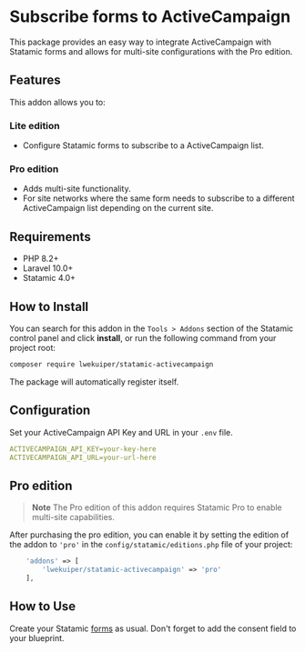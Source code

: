 # Subscribe forms to ActiveCampaign

This package provides an easy way to integrate ActiveCampaign with Statamic forms and allows for multi-site configurations with the Pro edition.

## Features

This addon allows you to:

### Lite edition
- Configure Statamic forms to subscribe to a ActiveCampaign list.

### Pro edition
- Adds multi-site functionality.
- For site networks where the same form needs to subscribe to a different ActiveCampaign list depending on the current site.

## Requirements

* PHP 8.2+
* Laravel 10.0+
* Statamic 4.0+

## How to Install

You can search for this addon in the `Tools > Addons` section of the Statamic control panel and click **install**, or run the following command from your project root:

``` bash
composer require lwekuiper/statamic-activecampaign
```

The package will automatically register itself.

## Configuration

Set your ActiveCampaign API Key and URL in your `.env` file.

```yaml
ACTIVECAMPAIGN_API_KEY=your-key-here
ACTIVECAMPAIGN_API_URL=your-url-here
```

## Pro edition

> **Note**
> The Pro edition of this addon requires Statamic Pro to enable multi-site capabilities.

After purchasing the pro edition, you can enable it by setting the edition of the addon to `'pro'` in the `config/statamic/editions.php` file of your project:

```php
    'addons' => [
        'lwekuiper/statamic-activecampaign' => 'pro'
    ],
```

## How to Use

Create your Statamic [forms](https://statamic.dev/forms#content) as usual. Don't forget to add the consent field to your blueprint.
